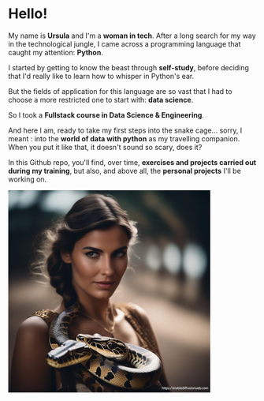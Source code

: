 # Hello!

My name is **Ursula** and I'm a **woman in tech**.
After a long search for my way in the technological jungle, I came across a programming language that caught my attention: **Python**. 

I started by getting to know the beast through **self-study**, before deciding that I'd really like to learn how to whisper in Python's ear. 

But the fields of application for this language are so vast that I had to choose a more restricted one to start with: **data science**.

So I took a **Fullstack course in Data Science & Engineering**. 

And here I am, ready to take my first steps into the snake cage... sorry, I meant : into the **world of data with python** as my travelling companion. When you put it like that, it doesn't sound so scary, does it?

In this Github repo, you'll find, over time, **exercises and projects carried out during my training**, but also, and above all, the **personal projects** I'll be working on.

![cover](https://github.com/Helidow74/Helidow74/blob/main/image77_resized.png)
<!---
Helidow74/Helidow74 is a ✨ special ✨ repository because its `README.md` (this file) appears on your GitHub profile.
You can click the Preview link to take a look at your changes.
--->

